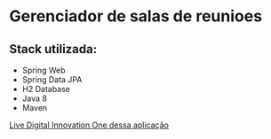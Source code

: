 # Gerenciador de salas de reunioes

## Stack utilizada:


 * Spring Web
 * Spring Data JPA
 * H2 Database
 * Java 8
 * Maven
 


[Live Digital Innovation One dessa aplicação](https://www.youtube.com/watch?v=_2gRnfJeyMM)





 
